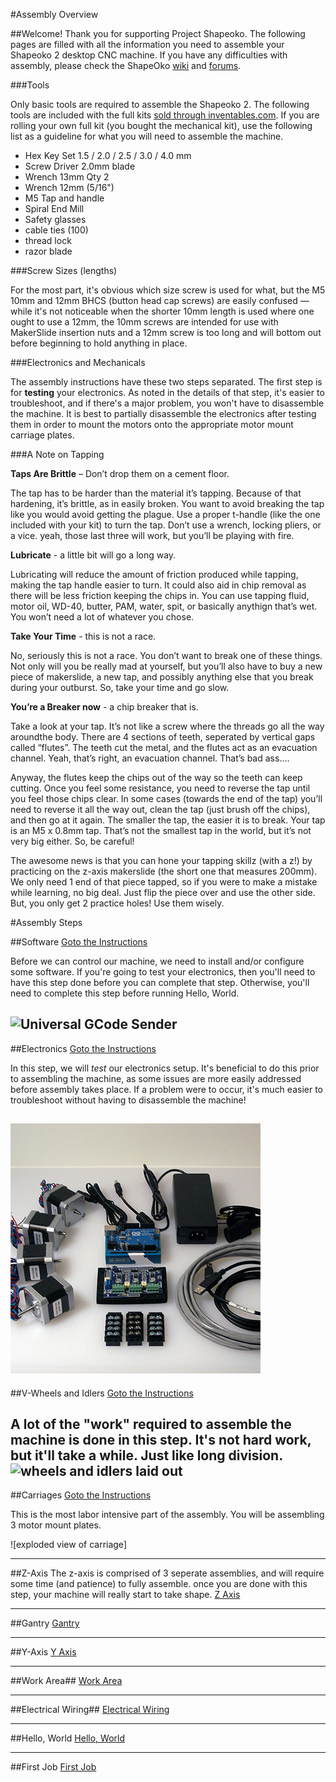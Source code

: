 #Assembly Overview

##Welcome!
Thank you for supporting Project Shapeoko. The following pages are filled with all the information you need to assemble your Shapeoko 2 desktop CNC machine.  If you have any difficulties with assembly, please check the ShapeOko [wiki](http://www.shapeoko.com/wiki) and [forums](http://www.shapeoko.com/forum/index.php).


###Tools

Only basic tools are required to assemble the Shapeoko 2. The following tools are included with the full kits [sold through inventables.com](https://www.inventables.com/technologies/desktop-cnc-mill-kit-shapeoko-2). If you are rolling your own full kit (you bought the mechanical kit), use the following list as a guideline for what you will need to assemble the machine.

* Hex Key Set 1.5 / 2.0 / 2.5 / 3.0 / 4.0 mm
* Screw Driver 2.0mm blade
* Wrench 13mm Qty 2
* Wrench 12mm (5/16")
* M5 Tap and handle
* Spiral End Mill
* Safety glasses
* cable ties (100)
* thread lock
* razor blade


###Screw Sizes (lengths)

For the most part, it's obvious which size screw is used for what, but the M5 10mm and 12mm BHCS (button head cap screws) are easily confused — while it's not noticeable when the shorter 10mm length is used where one ought to use a 12mm, the 10mm screws are intended for use with MakerSlide insertion nuts and a 12mm screw is too long and will bottom out before beginning to hold anything in place.

###Electronics and Mechanicals

The assembly instructions have these two steps separated. The first step is for **testing** your electronics. As noted in the details of that step, it's easier to troubleshoot, and if there's a major problem, you won't have to disassemble the machine. It is best to partially disassemble the electronics after testing them in order to mount the motors onto the appropriate motor mount carriage plates. 


###A Note on Tapping

**Taps Are Brittle** – Don’t drop them on a cement floor.

The tap has to be harder than the material it’s tapping. Because of that hardening, it’s brittle, as in easily broken. You want to avoid breaking the tap like you would avoid getting the plague. Use a proper t-handle (like the one included with your kit) to turn the tap. Don’t use a wrench, locking pliers, or a vice. yeah, those last three will work, but you’ll be playing with fire.

**Lubricate** - a little bit will go a long way.

Lubricating will reduce the amount of friction produced while tapping, making the tap handle easier to turn. It could also aid in chip removal as there will be less friction keeping the chips in. You can use tapping fluid, motor oil, WD-40, butter, PAM, water, spit, or basically anythign that’s wet. You won’t need a lot of whatever you chose.

**Take Your Time** - this is not a race.

No, seriously this is not a race. You don’t want to break one of these things. Not only will you be really mad at yourself, but you’ll also have to buy a new piece of makerslide, a new tap, and possibly anything else that you break during your outburst. So, take your time and go slow.

**You’re a Breaker now** - a chip breaker that is.

Take a look at your tap. It’s not like a screw where the threads go all the way aroundthe body. There are 4 sections of teeth, seperated by vertical gaps called “flutes”.
The teeth cut the metal, and the flutes act as an evacuation channel. Yeah, that’s right, an evacuation channel. That’s bad ass....

Anyway, the flutes keep the chips out of the way so the teeth can keep cutting. Once you feel some resistance, you need to reverse the tap until you feel those chips clear. In some cases (towards the end of the tap) you’ll need to reverse it all the way out, clean the tap (just brush off the chips), and then go at it again. The smaller the tap, the easier it is to break. Your tap is an M5 x 0.8mm tap. That’s not the smallest tap in the world, but it’s not very big either. So, be careful!

The awesome news is that you can hone your tapping skillz (with a z!) by practicing on the z-axis makerslide (the short one that measures 200mm). We only need 1 end of that piece tapped, so if you were to make a mistake while learning, no big deal. Just flip the piece over and use the other side. But, you only get 2 practice holes! Use them wisely.


#Assembly Steps

##Software
[Goto the Instructions](software.html)

Before we can control our machine, we need to install and/or configure some software. If you're going to test your electronics, then you'll need to have this step done before you can complete that step. Otherwise, you'll need to complete this step before running Hello, World. 

![Universal GCode Sender](helloworld/ugs1.jpg)
---

##Electronics
[Goto the Instructions](01_electronics.html)

In this step, we will *test* our electronics setup. It's beneficial to do this prior to assembling the machine, as some issues are more easily addressed before assembly takes place. If a problem were to occur, it's much easier to troubleshoot without having to disassemble the machine!

![Electronics Overview Image](tPictures/so_electronics_parts_4.jpg)
---



##V-Wheels and Idlers
[Goto the Instructions](02_vwheels_and_idlers.html)

A lot of the "work" required to assemble the machine is done in this step. It's not hard work, but it'll take a while. Just like long division.
![wheels and idlers laid out]('so_vw_iw_parts_4.jpg')
---

##Carriages
[Goto the Instructions](03_carriages.html)

This is the most labor intensive part of the assembly. You will be assembling 3 motor mount plates.

![exploded view of carriage]

---

##Z-Axis
The z-axis is comprised of 3 seperate assemblies, and will require some time (and patience) to fully assemble. once you are done with this step, your machine will really start to take shape. 
[Z Axis](04_zaxis.html)

---

##Gantry
[Gantry](05_gantry.html)

---

##Y-Axis
[Y Axis](06_endplates.html)

---

##Work Area##
[Work Area](07_workarea.html)

---

##Electrical Wiring##
[Electrical Wiring](08_wiring.html)

---

##Hello, World
[Hello, World](helloworld.html)

---

##First Job
[First Job](firstjob.html)
